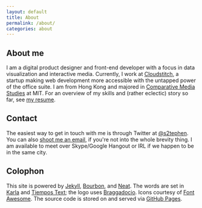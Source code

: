 ```yaml
---
layout: default
title: About
permalink: /about/
categories: about
---
```


## About me

I am a digital product designer and front-end developer with a focus in data visualization and interactive media. Currently, I work at [Cloudstitch](//cloudstitch.com), a startup making web development more accessible with the untapped power of the office suite. I am from Hong Kong and majored in [Comparative Media Studies](//cmsw.mit.edu) at MIT. For an overview of my skills and (rather eclectic) story so far, see [my resume](/resume/).

## Contact

The easiest way to get in touch with me is through Twitter at [@s2tephen](//twitter.com/s2tephen). You can also [shoot me an email](mailto:stephen@cloudstitch.com), if you're not into the whole brevity thing. I am available to meet over Skype/Google Hangout or IRL if we happen to be in the same city.

## Colophon

This site is powered by [Jekyll](//jekyllrb.com), [Bourbon](//bourbon.io), and [Neat](//neat.bourbon.io). The words are set in [Karla](//www.google.com/fonts/specimen/Karla) and [Tiempos Text](//klim.co.nz/retail-fonts/tiempos-text); the logo uses [Braggadocio](//www.linotype.com/en/146816/braggadocio-family.html). Icons courtesy of [Font Awesome](//fontawesome.io). The source code is stored on and served via [GitHub Pages](//github.com/s2tephen/stephensuen.com).
